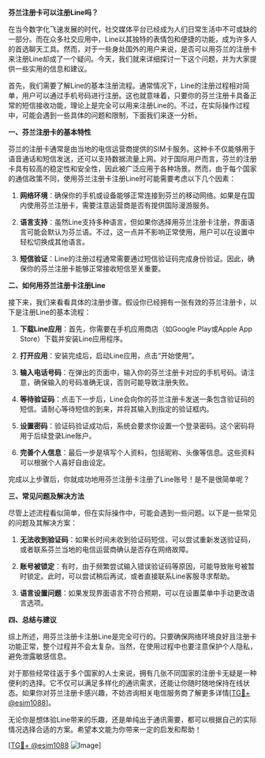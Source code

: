 **芬兰注册卡可以注册Line吗？**

在当今数字化飞速发展的时代，社交媒体平台已经成为人们日常生活中不可或缺的一部分。而在众多社交应用中，Line以其独特的表情包和便捷的功能，成为许多人的首选聊天工具。然而，对于一些身处国外的用户来说，是否可以用芬兰的注册卡来注册Line却成了一个疑问。今天，我们就来详细探讨一下这个问题，并为大家提供一些实用的信息和建议。

首先，我们需要了解Line的基本注册流程。通常情况下，Line的注册过程相对简单，用户可以通过手机号码进行注册。这也就意味着，只要你的芬兰注册卡具备正常的短信接收功能，理论上是完全可以用来注册Line的。不过，在实际操作过程中，可能会遇到一些具体的问题和限制，下面我们来逐一分析。

**一、芬兰注册卡的基本特性**

芬兰的注册卡通常是由当地的电信运营商提供的SIM卡服务。这种卡不仅能够用于语音通话和短信发送，还可以支持数据流量上网。对于国际用户而言，芬兰的注册卡具有较高的稳定性和安全性，因此被广泛应用于各种场景。然而，由于每个国家的通信政策不同，使用芬兰注册卡注册Line时可能需要考虑以下几个因素：

1. **网络环境**：确保你的手机或设备能够正常连接到芬兰的移动网络。如果是在国内使用芬兰注册卡，需要注意运营商是否有提供国际漫游服务。
   
2. **语言支持**：虽然Line支持多种语言，但如果你选择用芬兰注册卡注册，界面语言可能会默认为芬兰语。不过，这一点并不影响正常使用，用户可以在设置中轻松切换成其他语言。

3. **短信验证**：Line的注册过程通常需要通过短信验证码完成身份验证。因此，确保你的芬兰注册卡能够正常接收短信至关重要。

**二、如何用芬兰注册卡注册Line**

接下来，我们来看看具体的注册步骤。假设你已经拥有一张有效的芬兰注册卡，以下是注册Line的基本流程：

1. **下载Line应用**：首先，你需要在手机应用商店（如Google Play或Apple App Store）下载并安装Line应用程序。

2. **打开应用**：安装完成后，启动Line应用，点击“开始使用”。

3. **输入电话号码**：在弹出的页面中，输入你的芬兰注册卡对应的手机号码。请注意，确保输入的号码准确无误，否则可能导致注册失败。

4. **等待验证码**：点击下一步后，Line会向你的芬兰注册卡发送一条包含验证码的短信。请耐心等待短信的到来，并将其输入到指定的验证框内。

5. **设置密码**：验证码验证成功后，系统会要求你设置一个登录密码。这个密码将用于后续登录Line账户。

6. **完善个人信息**：最后一步是填写个人资料，包括昵称、头像等信息。这些资料可以根据个人喜好自由设定。

完成以上步骤后，你就成功地用芬兰注册卡注册了Line账号！是不是很简单呢？

**三、常见问题及解决方法**

尽管上述流程看似简单，但在实际操作中，可能会遇到一些问题。以下是一些常见的问题及其解决方案：

1. **无法收到验证码**：如果长时间未收到验证码短信，可以尝试重新发送验证码，或者联系芬兰当地的电信运营商确认是否存在网络故障。

2. **账号被锁定**：有时，由于频繁尝试输入错误验证码等原因，可能导致账号被暂时锁定。此时，可以尝试稍后再试，或者直接联系Line客服寻求帮助。

3. **语言设置问题**：如果发现界面语言不符合预期，可以在设置菜单中手动更改语言选项。

**四、总结与建议**

综上所述，用芬兰注册卡注册Line是完全可行的。只要确保网络环境良好且注册卡功能正常，整个过程并不会太复杂。当然，在使用过程中也要注意保护个人隐私，避免泄露敏感信息。

对于那些经常往返于多个国家的人士来说，拥有几张不同国家的注册卡无疑是一种便利的选择。它不仅可以满足多样化的通讯需求，还能让你随时随地保持在线状态。如果你对芬兰注册卡感兴趣，不妨咨询相关电信服务商了解更多详情[[TG💪+ @esim1088](https://t.me/s/esim1088)]。

无论你是想体验Line带来的乐趣，还是单纯出于通讯需要，都可以根据自己的实际情况选择合适的方案。希望本文能为你带来一定的启发和帮助！

[[TG💪+ @esim1088](https://t.me/s/esim1088) ![Image](https://i.postimg.cc/4NQfJmqS/Snipaste-2025-05-13-00-14-12.png)]